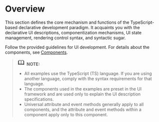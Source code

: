# Overview<a name="EN-US_TOPIC_0000001110948892"></a>

This section defines the core mechanism and functions of the TypeScript-based declarative development paradigm. It acquaints you with the declarative UI descriptions, componentization mechanisms, UI state management, rendering control syntax, and syntactic sugar.

Follow the provided guidelines for UI development. For details about the components, see  [Components](../reference/arkui-js/js-components.md).

>![](../public_sys-resources/icon-note.gif) **NOTE:** 
>-   All examples use the TypeScript \(TS\) language. If you are using another language, comply with the syntax requirements for that language.
>-   The components used in the examples are preset in the UI framework and are used only to explain the UI description specifications.
>-   Universal attribute and event methods generally apply to all components, and the attribute and event methods within a component apply only to this component.

